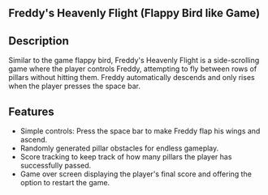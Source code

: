 ## Freddy's Heavenly Flight (Flappy Bird like Game)

## Description

Similar to the game flappy bird, Freddy's Heavenly Flight is a  side-scrolling game where the player controls Freddy, attempting to fly between rows of pillars without hitting them. Freddy automatically descends and only rises when the player presses the space bar.


## Features

- Simple controls: Press the space bar to make Freddy flap his wings and ascend.
- Randomly generated pillar obstacles for endless gameplay.
- Score tracking to keep track of how many pillars the player has successfully passed.
- Game over screen displaying the player's final score and offering the option to restart the game.




